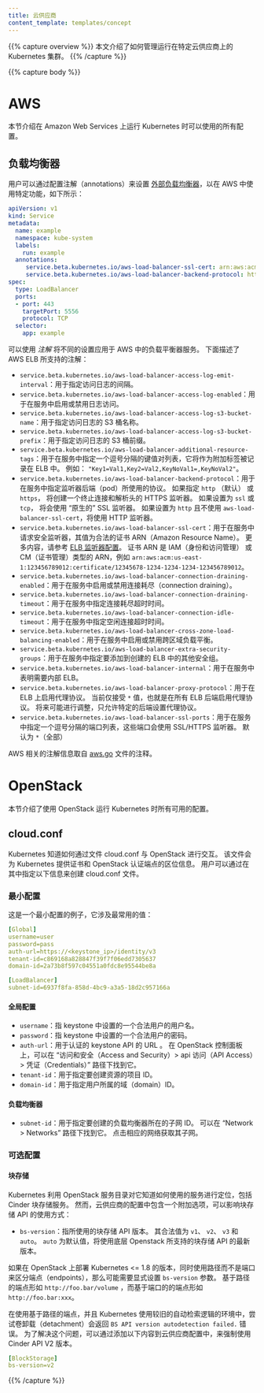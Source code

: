 ```yaml
---
title: 云供应商
content_template: templates/concept
---
```


{{% capture overview %}}
本文介绍了如何管理运行在特定云供应商上的 Kubernetes 集群。
{{% /capture %}}

{{% capture body %}}
# AWS
本节介绍在 Amazon Web Services 上运行 Kubernetes 时可以使用的所有配置。

## 负载均衡器
用户可以通过配置注解（annotations）来设置 [外部负载均衡器](/docs/tasks/access-application-cluster/create-external-load-balancer/)，以在 AWS 中使用特定功能，如下所示：

```yaml
apiVersion: v1
kind: Service
metadata:
  name: example
  namespace: kube-system
  labels:
    run: example
  annotations:
     service.beta.kubernetes.io/aws-load-balancer-ssl-cert: arn:aws:acm:xx-xxxx-x:xxxxxxxxx:xxxxxxx/xxxxx-xxxx-xxxx-xxxx-xxxxxxxxx #replace this value
     service.beta.kubernetes.io/aws-load-balancer-backend-protocol: http
spec:
  type: LoadBalancer
  ports:
  - port: 443
    targetPort: 5556
    protocol: TCP
  selector:
    app: example
```
可以使用 _注解_ 将不同的设置应用于 AWS 中的负载平衡器服务。 下面描述了 AWS ELB 所支持的注解：

* `service.beta.kubernetes.io/aws-load-balancer-access-log-emit-interval`：用于指定访问日志的间隔。
* `service.beta.kubernetes.io/aws-load-balancer-access-log-enabled`：用于在服务中启用或禁用日志访问。
* `service.beta.kubernetes.io/aws-load-balancer-access-log-s3-bucket-name`：用于指定访问日志的 S3 桶名称。
* `service.beta.kubernetes.io/aws-load-balancer-access-log-s3-bucket-prefix`：用于指定访问日志的 S3 桶前缀。
* `service.beta.kubernetes.io/aws-load-balancer-additional-resource-tags`：用于在服务中指定一个逗号分隔的键值对列表，它将作为附加标签被记录在 ELB 中。 例如： `"Key1=Val1,Key2=Val2,KeyNoVal1=,KeyNoVal2"`。
* `service.beta.kubernetes.io/aws-load-balancer-backend-protocol`：用于在服务中指定监听器后端（pod）所使用的协议。 如果指定 `http` （默认） 或 `https`， 将创建一个终止连接和解析头的 HTTPS 监听器。 如果设置为 `ssl` 或 `tcp`， 将会使用 “原生的” SSL 监听器。 如果设置为 `http` 且不使用 `aws-load-balancer-ssl-cert`，将使用 HTTP 监听器。
* `service.beta.kubernetes.io/aws-load-balancer-ssl-cert`：用于在服务中请求安全监听器，其值为合法的证书 ARN（Amazon Resource Name）。 更多内容，请参考 [ELB 监听器配置](http://docs.aws.amazon.com/ElasticLoadBalancing/latest/DeveloperGuide/elb-listener-config.html)。 证书 ARN 是 IAM（身份和访问管理） 或 CM（证书管理）类型的 ARN，例如 `arn:aws:acm:us-east-1:123456789012:certificate/12345678-1234-1234-1234-123456789012`。
* `service.beta.kubernetes.io/aws-load-balancer-connection-draining-enabled`：用于在服务中启用或禁用连接耗尽（connection draining）。
* `service.beta.kubernetes.io/aws-load-balancer-connection-draining-timeout`：用于在服务中指定连接耗尽超时时间。
* `service.beta.kubernetes.io/aws-load-balancer-connection-idle-timeout`：用于在服务中指定空闲连接超时时间。
* `service.beta.kubernetes.io/aws-load-balancer-cross-zone-load-balancing-enabled`：用于在服务中启用或禁用跨区域负载平衡。
* `service.beta.kubernetes.io/aws-load-balancer-extra-security-groups`：用于在服务中指定要添加到创建的 ELB 中的其他安全组。
* `service.beta.kubernetes.io/aws-load-balancer-internal`：用于在服务中表明需要内部 ELB。
* `service.beta.kubernetes.io/aws-load-balancer-proxy-protocol`：用于在 ELB 上启用代理协议。 当前仅接受 `*` 值，也就是在所有 ELB 后端启用代理协议。 将来可能进行调整，只允许特定的后端设置代理协议。
* `service.beta.kubernetes.io/aws-load-balancer-ssl-ports`：用于在服务中指定一个逗号分隔的端口列表，这些端口会使用 SSL/HTTPS 监听器。 默认为 `*`（全部）

AWS 相关的注解信息取自 [aws.go](https://github.com/kubernetes/kubernetes/blob/master/pkg/cloudprovider/providers/aws/aws.go) 文件的注释。

# OpenStack
本节介绍了使用 OpenStack 运行 Kubernetes 时所有可用的配置。

## cloud.conf
Kubernetes 知道如何通过文件 cloud.conf 与 OpenStack 进行交互。 该文件会为 Kubernetes 提供证书和 OpenStack 认证端点的区位信息。
用户可以通过在其中指定以下信息来创建 cloud.conf 文件。

### 最小配置
这是一个最小配置的例子，它涉及最常用的值：

```yaml
[Global]
username=user  
password=pass  
auth-url=https://<keystone_ip>/identity/v3  
tenant-id=c869168a828847f39f7f06edd7305637  
domain-id=2a73b8f597c04551a0fdc8e95544be8a

[LoadBalancer]
subnet-id=6937f8fa-858d-4bc9-a3a5-18d2c957166a  
```

#### 全局配置
* `username`：指 keystone 中设置的一个合法用户的用户名。
* `password`：指 keystone 中设置的一个合法用户的密码。
* `auth-url`：用于认证的 keystone API 的 URL 。 在 OpenStack 控制面板上，可以在 “访问和安全（Access and Security）> api 访问（API Access）> 凭证（Credentials）” 路径下找到它。
* `tenant-id`：用于指定要创建资源的项目 ID。
* `domain-id`：用于指定用户所属的域（domain）ID。

####  负载均衡器
* `subnet-id`：用于指定要创建的负载均衡器所在的子网 ID。 可以在 “Network > Networks” 路径下找到它。 点击相应的网络获取其子网。

### 可选配置

#### 块存储

Kubernetes 利用 OpenStack 服务目录对它知道如何使用的服务进行定位，包括 Cinder 块存储服务。 然而，云供应商的配置中包含一个附加选项，可以影响块存储 API 的使用方式：

* `bs-version`：指所使用的块存储 API 版本。 其合法值为
  `v1`、 `v2`、 `v3` 和 `auto`。 `auto` 为默认值，将使用底层 Openstack 所支持的块存储 API 的最新版本。

如果在 OpenStack 上部署 Kubernetes <= 1.8 的版本，同时使用路径而不是端口来区分端点（endpoints），那么可能需要显式设置 `bs-version` 参数。 基于路径的端点形如 `http://foo.bar/volume` ，而基于端口的的端点形如
`http://foo.bar:xxx`。

在使用基于路径的端点，并且 Kubernetes 使用较旧的自动检索逻辑的环境中，尝试卷卸载（detachment）会返回 `BS API version autodetection failed.` 错误。 为了解决这个问题，可以通过添加以下内容到云供应商配置中，来强制使用 Cinder API V2 版本。

```yaml
[BlockStorage]
bs-version=v2
```
{{% /capture %}}
